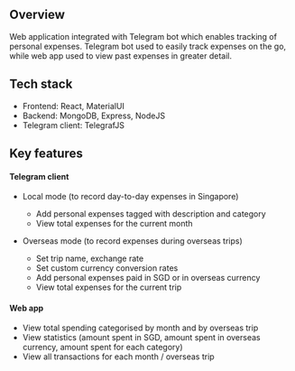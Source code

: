 ## Overview

Web application integrated with Telegram bot which enables tracking of personal expenses. 
Telegram bot used to easily track expenses on the go, while web app used to view past expenses in greater detail. 

## Tech stack
* Frontend: React, MaterialUI
* Backend: MongoDB, Express, NodeJS
* Telegram client: TelegrafJS

## Key features

#### Telegram client

* Local mode (to record day-to-day expenses in Singapore)
  * Add personal expenses tagged with description and category
  * View total expenses for the current month

* Overseas mode (to record expenses during overseas trips)
  * Set trip name, exchange rate
  * Set custom currency conversion rates
  * Add personal expenses paid in SGD or in overseas currency
  * View total expenses for the current trip
  
#### Web app
* View total spending categorised by month and by overseas trip
* View statistics (amount spent in SGD, amount spent in overseas currency, amount spent for each category)
* View all transactions for each month / overseas trip


